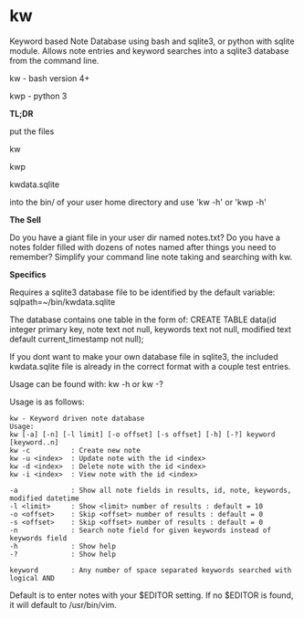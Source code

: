 # kw
Keyword based Note Database using bash and sqlite3, or python with sqlite module.
Allows note entries and keyword searches into a sqlite3 database from the command line.

kw  - bash version 4+

kwp - python 3 

**TL;DR**

put the files

kw

kwp

kwdata.sqlite

into the bin/ of your user home directory and use 'kw -h' or 'kwp -h'

**The Sell**

Do you have a giant file in your user dir named notes.txt? Do you have a notes folder filled with
dozens of notes named after things you need to remember? Simplify your command line note taking
and searching with kw.

**Specifics**

Requires a sqlite3 database file to be identified by the default variable:
sqlpath=~/bin/kwdata.sqlite

The database contains one table in the form of:
CREATE TABLE data(id integer primary key, note text not null, keywords text not null, modified text default current_timestamp not null);

If you dont want to make your own database file in sqlite3, the included kwdata.sqlite file is already in the correct format with a couple test entries.

Usage can be found with:
kw -h
or 
kw -?

Usage is as follows:
```
kw - Keyword driven note database
Usage:
kw [-a] [-n] [-l limit] [-o offset] [-s offset] [-h] [-?] keyword [keyword..n]
kw -c          : Create new note
kw -u <index>  : Update note with the id <index>
kw -d <index>  : Delete note with the id <index>
kw -i <index>  : View note with the id <index>
 
-a             : Show all note fields in results, id, note, keywords, modified datetime
-l <limit>     : Show <limit> number of results : default = 10
-o <offset>    : Skip <offset> number of results : default = 0
-s <offset>    : Skip <offset> number of results : default = 0
-n             : Search note field for given keywords instead of keywords field
-h             : Show help
-?             : Show help
 
keyword        : Any number of space separated keywords searched with logical AND
```

Default is to enter notes with your $EDITOR setting. If no $EDITOR is found, it will default to /usr/bin/vim.

